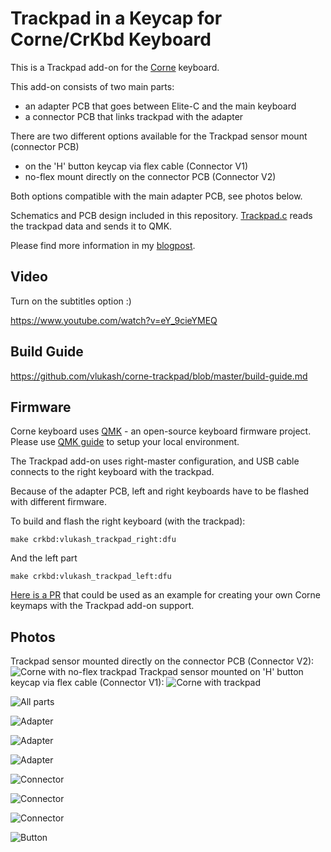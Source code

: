 # Trackpad in a Keycap for Corne/CrKbd Keyboard

This is a Trackpad add-on for the [Corne](https://github.com/foostan/crkbd) keyboard.

This add-on consists of two main parts:
- an adapter PCB that goes between Elite-C and the main keyboard
- a connector PCB that links trackpad with the adapter

There are two different options available for the Trackpad sensor mount (connector PCB)
- on the 'H' button keycap via flex cable (Connector V1)
- no-flex mount directly on the connector PCB (Connector V2)

Both options compatible with the main adapter PCB, see photos below.

Schematics and PCB design included in this repository.
[Trackpad.c](https://github.com/vlukash/qmk_firmware/blob/master/keyboards/crkbd/keymaps/vlukash_trackpad_right/trackpad.c) reads the trackpad data and sends it to QMK.

Please find more information in my [blogpost](https://vlukash.com/2019/01/15/trackpad-in-keycap-corne-crkbd-keyboard/).

## Video
Turn on the subtitles option :)

https://www.youtube.com/watch?v=eY_9cieYMEQ

## Build Guide
https://github.com/vlukash/corne-trackpad/blob/master/build-guide.md

## Firmware
Corne keyboard uses [QMK](https://github.com/qmk/qmk_firmware) - an open-source keyboard firmware project.  
Please use [QMK guide](https://docs.qmk.fm/#/newbs_getting_started) to setup your local environment.  

The Trackpad add-on uses right-master configuration, and USB cable connects to the right keyboard with the trackpad.

Because of the adapter PCB, left and right keyboards have to be flashed with different firmware.

To build and flash the right keyboard (with the trackpad):
```
make crkbd:vlukash_trackpad_right:dfu
```
And the left part
```
make crkbd:vlukash_trackpad_left:dfu
```

[Here is a PR](https://github.com/qmk/qmk_firmware/pull/5925) that could be used as an example for creating your own Corne keymaps with the Trackpad add-on support.

## Photos
Trackpad sensor mounted directly on the connector PCB (Connector V2):
![Corne with no-flex trackpad](https://user-images.githubusercontent.com/8005242/55286180-b9b86480-534c-11e9-8c8a-0b9ddae888fb.JPG)
Trackpad sensor mounted on 'H' button keycap via flex cable (Connector V1):
![Corne with trackpad](https://vlukashevych.files.wordpress.com/2019/01/img_4735.jpg)

![All parts](https://vlukashevych.files.wordpress.com/2019/01/img_4709.jpg)

![Adapter](https://vlukashevych.files.wordpress.com/2019/01/trackpad-controller.jpg)

![Adapter](https://vlukashevych.files.wordpress.com/2019/01/img_4769.jpg)

![Adapter](https://vlukashevych.files.wordpress.com/2019/01/img_4760.jpg)

![Connector](https://vlukashevych.files.wordpress.com/2019/01/trackpad-connector.jpg)

![Connector](https://vlukashevych.files.wordpress.com/2019/01/img_4774.jpg)

![Connector](https://vlukashevych.files.wordpress.com/2019/01/img_4777.jpg)

![Button](https://vlukashevych.files.wordpress.com/2019/01/img_4715.jpg)

